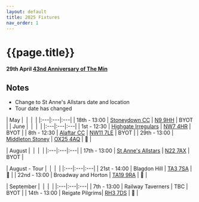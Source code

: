 ```yaml
---
layout: default
title: 2025 Fixtures
nav_order: 1
---
```


# {{page.title}}

**29th April [43nd Anniversary of The Min](/1982/clifton-hill-house)**

## Notes 

- Change to St Anne's Allstars date and location
- Tour date has changed

| May |  |  |  |
|:---|:---|:---|
| 18th&nbsp;-&nbsp;13:00 | [Stoneydown&nbsp;CC](stoneydown-cc) | [N9 9HH](https://maps.app.goo.gl/hpcjyP2N6YEA84G67?) | BYOT |
| June |  |  |  |
|:---|:---|:---|
| 1st&nbsp;-&nbsp;12:30 | [Highgate&nbsp;Irregulars](highgate-irregulars) | [NW7 4HR](https://maps.app.goo.gl/6XtCfCqS717gHoMe6) | BYOT |
| 8th&nbsp;-&nbsp;12:30 | [Alaftar&nbsp;CC](alaftar-cc) | [NW11 7LE](https://maps.app.goo.gl/dTy6FeEAN5mH84jy9) | BYOT |
| 29th&nbsp;-&nbsp;13:00 | [Middleton&nbsp;Stoney](middleton-stoney)  | [OX25 4AQ](https://goo.gl/maps/VPaRvUceyyN7zqbF9) | 🥪 |

| August |  |  |  |
|:---|:---|:---|
| 17th&nbsp;-&nbsp;13:00 | [St&nbsp;Anne's&nbsp;Allstars](st-annes-allstars) | [N22 7AX](https://maps.app.goo.gl/wuhYQfawQnkMXxeY9) | BYOT |

| August - Tour |  |  |  |
|:---|:---|:---|
| 21st&nbsp;-&nbsp;14:00 | Blagdon&nbsp;Hill | [TA3 7SA](https://goo.gl/maps/H6iLZLNcja12) | 🥪 |
| 22nd&nbsp;-&nbsp;13:00 | Broadway&nbsp;and&nbsp;Horton | [TA19 9RA](https://goo.gl/maps/hVamJL8if6v) | 🥪 |

| September |  |  |  |
|:---|:---|:---|
| 7th&nbsp;-&nbsp;13:00 | Railway&nbsp;Taverners | TBC | BYOT |
| 14th&nbsp;-&nbsp;13:00 | Reigate&nbsp;Pilgrims| [RH3 7DS](https://goo.gl/maps/APtKSjuaQ5v) | 🥪 |


